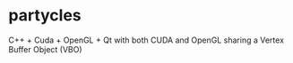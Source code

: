 # partycles
C++ + Cuda + OpenGL + Qt with both CUDA and OpenGL sharing a Vertex Buffer Object (VBO)
